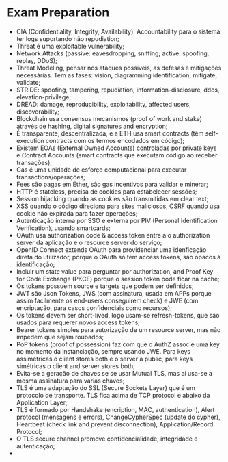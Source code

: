 # Exam Preparation

- CIA (Confidentiality, Integrity, Availability). Accountability para o sistema ter logs suportando não repudiation;
- Threat é uma exploitable vulnerability;
- Network Attacks (passive: eavesdropping, sniffing; active: spoofing, replay, DDoS);
- Threat Modeling, pensar nos ataques possíveis, as defesas e mitigações necessárias. Tem as fases: vision, diagramming identification, mitigate, validate;
- STRIDE: spoofing, tampering, repudiation, information-disclosure, ddos, elevation-privilege;
- DREAD: damage, reproducibility, exploitability, affected users, discoverability;
- Blockchain usa consensus mecanismos (proof of work and stake) através de hashing, digital signatures and encryption;
- É transparente, descentralizada, e a ETH usa smart contracts (têm self-execution contracts com os termos encodados em código);
- Existem EOAs (External Owned Accounts) controladas por private keys e Contract Accounts (smart contracts que executam código ao receber transações);
- Gas é uma unidade de esforço computacional para executar transactions/operações;
- Fees são pagas em Ether, são gas incentivos para validar e minerar;
- HTTP é stateless, precisa de cookies para estabelecer sessões;
- Session hijacking quando as cookies são transmitidas em clear text;
- XSS quando o código direciona para sites maliciosos, CSRF quando usa cookie não expirada para fazer operações;
- Autenticação interna por SSO e externa por PIV (Personal Identification Verification), usando smartcards;
- OAuth usa authorization code & access token entre a o authorization server da aplicação e o resource server do serviço;
- OpenID Connect extends OAuth para providenciar uma idenficação direta do utilizador, porque o OAuth só tem access tokens, são opacos à identificação;
- Incluir um state value para perguntar por authorization, and Proof Key for Code Exchange (PKCE) porque o session token pode ficar na cache;
- Os tokens possuem source e targets que podem ser definidos;
- JWT são Json Tokens, JWS (com assinatura, usada em APPs porque assim facilmente os end-users conseguirem check) e JWE (com encriptação, para casos confidenciais como recursos);
- Os tokens devem ser short-lived, logo usam-se refresh-tokens, que são usados para requerer novos access tokens;
- Bearer tokens simples para autorização de um resource server, mas não impedem que sejam roubados;
- PoP tokens (proof of possession) faz com que o AuthZ associe uma key no momento da instanciação, sempre usando JWE. Para keys assimétricas o client stores both e o server a public, para keys simétricas o client and server stores both;
- Evita-se a geração de chaves se se usar Mutual TLS, mas aí usa-se a mesma assinatura para várias chaves;
- TLS é uma adaptação do SSL (Secure Sockets Layer) que é um protocolo de transporte. TLS fica acima de TCP protocol e abaixo da Application Layer;
- TLS é formado por Handshake (encription, MAC, authentication), Alert protocol (mensagens e errors), ChangeCypherSpec (update do cypher), Heartbeat (check link and prevent disconnection), Application/Record Protocol;
- O TLS secure channel promove confidencialidade, integridade e autenticação;
- 
